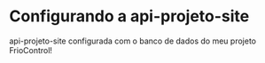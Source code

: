 # Configurando a api-projeto-site 
api-projeto-site configurada com o banco de dados do meu projeto FrioControl!
